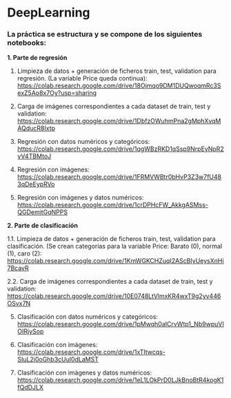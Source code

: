 # DeepLearning

### La práctica se estructura y se compone de los siguientes notebooks:

**1. Parte de regresión**
 
 1. Limpieza de datos + generación de ficheros train, test, validation para regresión. (La variable Price queda continua):
 https://colab.research.google.com/drive/18Ojmqo9DM1DUQwoqmRc3SexZ5Ao8x7Oy?usp=sharing
 
 2. Carga de imágenes correspondientes a cada dataset de train, test y validation:   
 https://colab.research.google.com/drive/1DbfzOWuhmPna2gMphXvqMAQducR8Ixtp
 
 3. Regresión con datos numéricos y categóricos:    
 https://colab.research.google.com/drive/1qgWBzRKD1qSsp9NrpEyNpR2vV4TBMtoJ
 
 4. Regresión con imágenes:    
 https://colab.research.google.com/drive/1FRMVWBtr0bHvP3Z3w7fU483qDeEypRVo
 
 8. Regresión con imágenes y datos numéricos:    
 https://colab.research.google.com/drive/1crDPHcFW_AkkgASMss-QGDemitGqNPPS
 
 
 **2. Parte de clasificación**
 
  1.1. Limpieza de datos + generación de ficheros train, test, validation para clasificación. (Se crean categorías para la variable Price: Barato (0), normal (1), caro (2):    
 https://colab.research.google.com/drive/1KmWGKCHZuqI2AScBIyUeysXnHi7BcavR
 
  2.2. Carga de imágenes correspondientes a cada dataset de train, test y validation:    
 https://colab.research.google.com/drive/10E0748LtVlmxKR4wxT9g2yv446OSvx7N
 
 5. Clasificación con datos numéricos y categóricos:     
 https://colab.research.google.com/drive/1pMwqh0aICrvWtp1_Nb9wpuVIOIRjySop
 
 6. Clasificación con imágenes:     
 https://colab.research.google.com/drive/1xTItwcqs-SIuL2j0oGhb3cUul0dLaMST
 
 7. Clasificación con imágenes y datos numéricos:     
 https://colab.research.google.com/drive/1eL1LOkPrD0LJkBnoBtR4kogK1fQdDJLX
 
